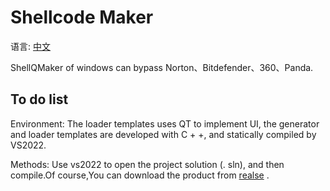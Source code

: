 # Shellcode Maker
语言: [中文](readme_cn.md)

ShellQMaker of windows can bypass Norton、Bitdefender、360、Panda.


## To do list

Environment: The loader templates uses QT to implement UI, the generator and loader templates are developed with C + +, and statically compiled by VS2022.

 Methods: Use vs2022 to open the project solution (. sln), and then compile.Of course,You can download the product from [realse]() .
